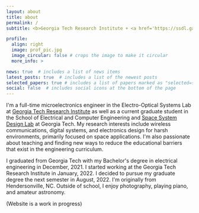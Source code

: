 ```yaml
---
layout: about
title: about
permalink: /
subtitle: <b>Georgia Tech Research Institute + <a href='https://ssdl.gatech.edu/'>Space System Design Lab</a></b>

profile:
  align: right
  image: prof_pic.jpg
  image_circular: false # crops the image to make it circular
  more_info: >

news: true  # includes a list of news items
latest_posts: true  # includes a list of the newest posts
selected_papers: true # includes a list of papers marked as "selected={true}"
social: false  # includes social icons at the bottom of the page
---
```


I'm a full-time microelectronics engineer in the Electro-Optical Systems Lab at [Georgia Tech Research Institute](https://gtri.gatech.edu/) as well as a current graduate student in the School of Electrical and Computer Engineering and [Space System Design Lab](https://ssdl.gatech.edu/) at Georgia Tech. My research interests include wireless communications, digital systems, and electronics design for harsh environments, primarily focused on space applications. I'm also passionate about teaching and finding new ways to reduce the educational barriers that exist in the engineering curriculum.

I graduated from Georgia Tech with my Bachelor's degree in electrical engineering in December, 2021. I started working at the Georgia Tech Research Institute in January, 2022. I decided to pursue my graduate degree the next semester in August, 2022. I'm originally from Hendersonville, NC. Outside of school, I enjoy photography, playing piano, and amateur astronomy.

\(Website is a work in progress\)

